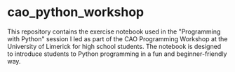 # cao_python_workshop
This repository contains the exercise notebook used in the "Programming with Python" session I led as part of the CAO Programming Workshop at the University of Limerick for high school students.  The notebook is designed to introduce students to Python programming in a fun and beginner-friendly way. 
